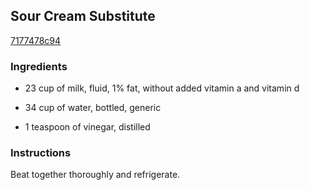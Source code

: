 ## Sour Cream Substitute

[7177478c94](http://www.food.com/recipe/sour-cream-substitute-160952)

### Ingredients

 - 23 cup of milk, fluid, 1% fat, without added vitamin a and vitamin d

 - 34 cup of water, bottled, generic

 - 1 teaspoon of vinegar, distilled

### Instructions

Beat together thoroughly and refrigerate.